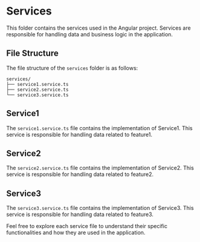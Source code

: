 # Services

This folder contains the services used in the Angular project. Services are responsible for handling data and business logic in the application.

## File Structure

The file structure of the `services` folder is as follows:

```
services/
├── service1.service.ts
├── service2.service.ts
└── service3.service.ts
```

## Service1

The `service1.service.ts` file contains the implementation of Service1. This service is responsible for handling data related to feature1.

## Service2

The `service2.service.ts` file contains the implementation of Service2. This service is responsible for handling data related to feature2.

## Service3

The `service3.service.ts` file contains the implementation of Service3. This service is responsible for handling data related to feature3.

Feel free to explore each service file to understand their specific functionalities and how they are used in the application.
